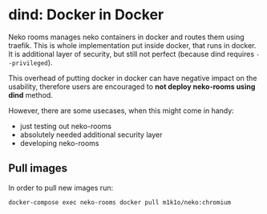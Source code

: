 # dind: Docker in Docker

Neko rooms manages neko containers in docker and routes them using traefik. This is whole implementation put inside docker, that runs in docker. It is additional layer of security, but still not perfect (because dind requires `--privileged`).

This overhead of putting docker in docker can have negative impact on the usability, therefore users are encouraged to **not deploy neko-rooms using dind** method.

However, there are some usecases, when this might come in handy:
 - just testing out neko-rooms
 - absolutely needed additional security layer
 - developing neko-rooms

## Pull images

In order to pull new images run:

```sh
docker-compose exec neko-rooms docker pull m1k1o/neko:chromium
```
